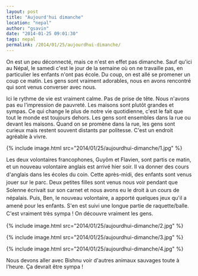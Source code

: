 ```yaml
---
layout: post
title: "Aujourd'hui dimanche"
location: "nepal"
author: "gsavin"
date: "2014-01-25 09:01:30"
tags: nepal
permalink: /2014/01/25/aujourdhui-dimanche/
---
```

On est un peu déconnecté, mais ce n'est en effet pas dimanche. Sauf qu'ici au Népal, le samedi c'est le jour de la semaine où on ne travaille pas, en particulier les enfants n'ont pas école. Du coup, on est allé se promener un coup ce matin. Les gens sont vraiment adorables, nous en avons rencontré qui sont venus converser avec nous.

Ici le rythme de vie est vraiment calme. Pas de prise de tête. Nous n'avons pas eu l'impression de pauvreté. Les maisons sont plutôt grandes et sympas. Ce qui change le plus de notre vie quotidienne, c'est le fait que tout le monde est toujours dehors. Les gens sont ensembles dans la rue ou devant les maisons. Quand on se promène dans la rue, les gens sont curieux mais restent souvent distants par politesse. C'est un endroit agréable à vivre.

{% include image.html src="2014/01/25/aujourdhui-dimanche/1.jpg" %}

Les deux volontaires francophones, Guyôm et Flavien, sont partis ce matin, et un nouveau volontaire anglais est arrivé hier soir. Il va donner de<span style="line-height: 1.5em;">s cours d'anglais dans les écoles du coin. Cette après-midi, des enfants sont venus jouer sur le parc. Deux petites filles sont venus nous voir pendant que Solenne écrivait sur son carnet et nous avons eu le droit à un cours de népalais. Puis, Ben, le nouveau volontaire, a apporté quelques jeux qu'il a amené pour les enfants. S'en est suivi une longue partie de raquette/balle. C'est vraiment très sympa ! On découvre vraiment les gens.</span>

{% include image.html src="2014/01/25/aujourdhui-dimanche/2.jpg" %}

{% include image.html src="2014/01/25/aujourdhui-dimanche/3.jpg" %}

{% include image.html src="2014/01/25/aujourdhui-dimanche/4.jpg" %}

Nous devons aller avec Bishnu voir d'autres animaux sauvages toute à l'heure. Ça devrait être sympa !